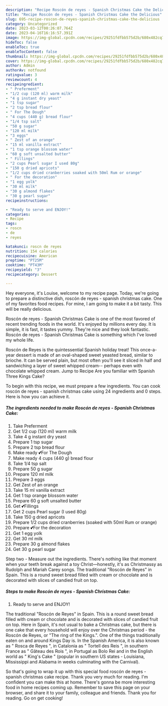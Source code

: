 ```yaml
---
description: "Recipe Roscón de reyes - Spanish Christmas Cake the Delicious"
title: "Recipe Roscón de reyes - Spanish Christmas Cake the Delicious"
slug: 695-recipe-roscon-de-reyes-spanish-christmas-cake-the-delicious
category: Uncategorized
date: 2023-03-12T00:26:07.764Z
date: 2023-04-16T16:16:57.391Z
image: https://img-global.cpcdn.com/recipes/29251fdfbb575d2b/680x482cq70/roscon-de-reyes-spanish-christmas-cake-recipe-main-photo.jpg
hideToc: false
enableToc: true
enableTocContent: false
thumbnail: https://img-global.cpcdn.com/recipes/29251fdfbb575d2b/680x482cq70/roscon-de-reyes-spanish-christmas-cake-recipe-main-photo.jpg
cover: https://img-global.cpcdn.com/recipes/29251fdfbb575d2b/680x482cq70/roscon-de-reyes-spanish-christmas-cake-recipe-main-photo.jpg
author: Admin
authorAv: notfound
ratingvalue: 3
reviewcount: 4
recipeingredient:
- " Preferment"
- "1/2 cup (120 ml) warm milk"
- "4 g instant dry yeast"
- "1 tsp sugar"
- "2 tsp bread flour"
- " For The Dough"
- "4 cups (440 g) bread flour"
- "1/4 tsp salt"
- "50 g sugar"
- "120 ml milk"
- "3 eggs"
- " Zest of an orange"
- "15 ml vanilla extract"
- "1 tsp orange blossom water"
- "60 g soft unsalted butter"
- " Fillings"
- "2 cups Pearl sugar I used 80g"
- "150 g dried apricots"
- "1/2 cups dried cranberries soaked with 50ml Rum or orange"
- " For the decoration"
- "1 egg yolk"
- "30 ml milk"
- "30 g almond flakes"
- "30 g pearl sugar"
recipeinstructions:

- "Ready to serve and ENJOY!"
categories:
- Recipe
tags:
- roscn
- de
- reyes

katakunci: roscn de reyes 
nutrition: 154 calories
recipecuisine: American
preptime: "PT25M"
cooktime: "PT43M"
recipeyield: "3"
recipecategory: Dessert

---
```



Hey everyone, it's Louise, welcome to my recipe page. Today, we're going to prepare a distinctive dish, roscón de reyes - spanish christmas cake. One of my favorites food recipes. For mine, I am going to make it a bit tasty. This will be really delicious.

Roscón de reyes - Spanish Christmas Cake is one of the most favored of recent trending foods in the world. It's enjoyed by millions every day. It is simple, it is fast, it tastes yummy. They're nice and they look fantastic. Roscón de reyes - Spanish Christmas Cake is something which I've loved my whole life.

Roscón de Reyes is the quintessential Spanish holiday treat! This once-a-year dessert is made of an oval-shaped sweet yeasted bread, similar to brioche. It can be served plain, but most often you&#39;ll see it sliced in half and sandwiching a layer of sweet whipped cream-- perhaps even with chocolate whipped cream. Jump to Recipe Are you familiar with Spanish Three Kings Cake?


To begin with this recipe, we must prepare a few ingredients. You can cook roscón de reyes - spanish christmas cake using 24 ingredients and 0 steps. Here is how you can achieve it.

<!--inarticleads1-->

##### The ingredients needed to make Roscón de reyes - Spanish Christmas Cake:

1. Take  Preferment
1. Get 1/2 cup (120 ml) warm milk
1. Take 4 g instant dry yeast
1. Prepare 1 tsp sugar
1. Prepare 2 tsp bread flour
1. Make ready  💕For The Dough
1. Make ready 4 cups (440 g) bread flour
1. Take 1/4 tsp salt
1. Prepare 50 g sugar
1. Prepare 120 ml milk
1. Prepare 3 eggs
1. Get  Zest of an orange
1. Take 15 ml vanilla extract
1. Get 1 tsp orange blossom water
1. Prepare 60 g soft unsalted butter
1. Get  💕Fillings
1. Get 2 cups Pearl sugar (I used 80g)
1. Take 150 g dried apricots
1. Prepare 1/2 cups dried cranberries (soaked with 50ml Rum or orange)
1. Prepare  💕For the decoration
1. Get 1 egg yolk
1. Get 30 ml milk
1. Prepare 30 g almond flakes
1. Get 30 g pearl sugar


Step two - Measure out the ingredients. There&#39;s nothing like that moment when your teeth break against a toy Christ—honestly, it&#39;s as Christmassy as Rudolph and Mariah Carey songs. The traditional &#34;Roscón de Reyes&#34; in Spain. This is a round sweet bread filled with cream or chocolate and is decorated with slices of candied fruit on top. 

<!--inarticleads2-->

##### Steps to make Roscón de reyes - Spanish Christmas Cake:


1. Ready to serve and ENJOY!

The traditional &#34;Roscón de Reyes&#34; in Spain. This is a round sweet bread filled with cream or chocolate and is decorated with slices of candied fruit on top. Here in Spain, it&#39;s not usual to bake a Christmas cake, but there is one cake that every household will enjoy over the Christmas period - the Roscón de Reyes, or &#34;The ring of the Kings.&#34;. One of the things traditionally eaten on and around Kings Day is. In the Spanish America, it is also known as &#34; Rosca de Reyes &#34;, in Catalonia as &#34; Tortell des Reis &#34;, in southern France as &#34; Gâteau des Rois &#34;, in Portugal as Bolo Rei and in the English world as &#34; King&#39;s Cake &#34; (popular in southern US states - Louisiana, Mississippi and Alabama in weeks culminating with the Carnival). 

So that's going to wrap it up with this special food roscón de reyes - spanish christmas cake recipe. Thank you very much for reading. I'm confident you can make this at home. There's gonna be more interesting food in home recipes coming up. Remember to save this page on your browser, and share it to your family, colleague and friends. Thank you for reading. Go on get cooking!
